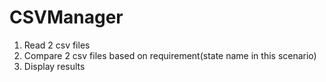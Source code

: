 # CSVManager

1. Read 2 csv files
2. Compare 2 csv files based on requirement(state name in this scenario)
3. Display results
